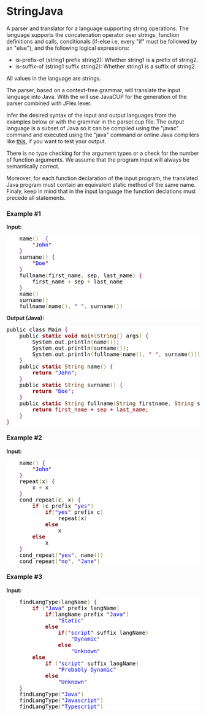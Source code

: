# StringJava

<p>A parser and translator for a language supporting string operations. The language supports the concatenation operator over strings, function definitions and calls, conditionals (if-else i.e, every "if" must be followed by an "else"), and the following logical expressions:</p>
<ul>
<li>is-prefix-of (string1 prefix string2): Whether string1 is a prefix of string2.</li>
<li>is-suffix-of (string1 suffix string2): Whether string1 is a suffix of string2.</li>
</ul>
<p>All values in the language are strings.</p>
<p>The parser, based on a context-free grammar, will translate the input language into Java. With the will use JavaCUP for the generation of the parser combined with JFlex lexer.</p>
<p>Infer the desired syntax of the input and output languages from the examples below or with the grammar in the parser.cup file. The output language is a subset of Java so it can be compiled using the "javac" command and executed using the "java" command or online Java compilers like <a href="http://repl.it/languages/java">this</a>, if you want to test your output.</p>
<p>There is no type checking for the argument types or a check for the number of function arguments. We assume that the program input will always be semantically correct.</p>
<p> Moreover, for each function declaration of the input program, the translated Java program must contain an equivalent static method of the same name. Finaly, keep in mind that in the input language the function declations must precede all statements.</p>
<h3 id="example-1">Example #1</h3>
<p><strong>Input:</strong></p>

<!--Created using tohtml.com -->
<pre style="color:#000000;background:#ffffff;">    name<span style="color:#808030; ">(</span><span style="color:#808030; ">)</span>  <span style="color:#800080; ">{</span>
        <span style="color:#800000; ">"</span><span style="color:#0000e6; ">John</span><span style="color:#800000; ">"</span>
    <span style="color:#800080; ">}</span>
    surname<span style="color:#808030; ">(</span><span style="color:#808030; ">)</span> <span style="color:#800080; ">{</span>
        <span style="color:#800000; ">"</span><span style="color:#0000e6; ">Doe</span><span style="color:#800000; ">"</span>
    <span style="color:#800080; ">}</span>
    fullname<span style="color:#808030; ">(</span>first_name<span style="color:#808030; ">,</span> sep<span style="color:#808030; ">,</span> last_name<span style="color:#808030; ">)</span> <span style="color:#800080; ">{</span>
        first_name <span style="color:#808030; ">+</span> sep <span style="color:#808030; ">+</span> last_name
    <span style="color:#800080; ">}</span>
    name<span style="color:#808030; ">(</span><span style="color:#808030; ">)</span>
    surname<span style="color:#808030; ">(</span><span style="color:#808030; ">)</span>
    fullname<span style="color:#808030; ">(</span>name<span style="color:#808030; ">(</span><span style="color:#808030; ">)</span><span style="color:#808030; ">,</span> <span style="color:#800000; ">"</span><span style="color:#0000e6; "> </span><span style="color:#800000; ">"</span><span style="color:#808030; ">,</span> surname<span style="color:#808030; ">(</span><span style="color:#808030; ">)</span><span style="color:#808030; ">)</span>
</pre>


<p><strong>Output (Java):</strong></p>
<pre style='color:#000000;background:#ffffff;'>public class Main <span style='color:#800080; '>{</span>
    public <span style='color:#800000; font-weight:bold; '>static</span> <span style='color:#800000; font-weight:bold; '>void</span> <span style='color:#400000; '>main</span><span style='color:#808030; '>(</span><span style='color:#603000; '>String</span><span style='color:#808030; '>[</span><span style='color:#808030; '>]</span> args<span style='color:#808030; '>)</span> <span style='color:#800080; '>{</span>
        System<span style='color:#808030; '>.</span>out<span style='color:#808030; '>.</span>println<span style='color:#808030; '>(</span>name<span style='color:#808030; '>(</span><span style='color:#808030; '>)</span><span style='color:#808030; '>)</span><span style='color:#800080; '>;</span>
        System<span style='color:#808030; '>.</span>out<span style='color:#808030; '>.</span>println<span style='color:#808030; '>(</span>surname<span style='color:#808030; '>(</span><span style='color:#808030; '>)</span><span style='color:#808030; '>)</span><span style='color:#800080; '>;</span>
        System<span style='color:#808030; '>.</span>out<span style='color:#808030; '>.</span>println<span style='color:#808030; '>(</span>fullname<span style='color:#808030; '>(</span>name<span style='color:#808030; '>(</span><span style='color:#808030; '>)</span><span style='color:#808030; '>,</span> <span style='color:#800000; '>"</span><span style='color:#0000e6; '> </span><span style='color:#800000; '>"</span><span style='color:#808030; '>,</span> surname<span style='color:#808030; '>(</span><span style='color:#808030; '>)</span><span style='color:#808030; '>)</span><span style='color:#808030; '>)</span><span style='color:#800080; '>;</span>
    <span style='color:#800080; '>}</span>
    public <span style='color:#800000; font-weight:bold; '>static</span> <span style='color:#603000; '>String</span> name<span style='color:#808030; '>(</span><span style='color:#808030; '>)</span> <span style='color:#800080; '>{</span>
        <span style='color:#800000; font-weight:bold; '>return</span> <span style='color:#800000; '>"</span><span style='color:#0000e6; '>John</span><span style='color:#800000; '>"</span><span style='color:#800080; '>;</span>
    <span style='color:#800080; '>}</span>
    public <span style='color:#800000; font-weight:bold; '>static</span> <span style='color:#603000; '>String</span> surname<span style='color:#808030; '>(</span><span style='color:#808030; '>)</span> <span style='color:#800080; '>{</span>
        <span style='color:#800000; font-weight:bold; '>return</span> <span style='color:#800000; '>"</span><span style='color:#0000e6; '>Doe</span><span style='color:#800000; '>"</span><span style='color:#800080; '>;</span>
    <span style='color:#800080; '>}</span>
    public <span style='color:#800000; font-weight:bold; '>static</span> <span style='color:#603000; '>String</span> fullname<span style='color:#808030; '>(</span><span style='color:#603000; '>String</span> firstname<span style='color:#808030; '>,</span> <span style='color:#603000; '>String</span> sep<span style='color:#808030; '>,</span> <span style='color:#603000; '>String</span> last_name<span style='color:#808030; '>)</span> <span style='color:#800080; '>{</span>
        <span style='color:#800000; font-weight:bold; '>return</span> <span style='color:#800000; '>first_name + sep + last_name;</span>
    <span style='color:#800080; '>}</span>
<span style='color:#800080; '>}</span>
</pre>
<h3 id="example-2">Example #2</h3>
<p><strong>Input:</strong></p>


<pre style="color:#000000;background:#ffffff;">    name<span style="color:#808030; ">(</span><span style="color:#808030; ">)</span> <span style="color:#800080; ">{</span>
        <span style="color:#800000; ">"</span><span style="color:#0000e6; ">John</span><span style="color:#800000; ">"</span>
    <span style="color:#800080; ">}</span>
    repeat<span style="color:#808030; ">(</span>x<span style="color:#808030; ">)</span> <span style="color:#800080; ">{</span>
        x <span style="color:#808030; ">+</span> x
    <span style="color:#800080; ">}</span>
    cond_repeat<span style="color:#808030; ">(</span>c<span style="color:#808030; ">,</span> x<span style="color:#808030; ">)</span> <span style="color:#800080; ">{</span>
        <span style="color:#800000; font-weight:bold; ">if</span> <span style="color:#808030; ">(</span>c prefix <span style="color:#800000; ">"</span><span style="color:#0000e6; ">yes</span><span style="color:#800000; ">"</span><span style="color:#808030; ">)</span>
            <span style="color:#800000; font-weight:bold; ">if</span><span style="color:#808030; ">(</span><span style="color:#800000; ">"</span><span style="color:#0000e6; ">yes</span><span style="color:#800000; ">"</span> prefix c<span style="color:#808030; ">)</span>
                repeat<span style="color:#808030; ">(</span>x<span style="color:#808030; ">)</span>
            <span style="color:#800000; font-weight:bold; ">else</span>
                x
        <span style="color:#800000; font-weight:bold; ">else</span>
            x
    <span style="color:#800080; ">}</span>
    cond_repeat<span style="color:#808030; ">(</span><span style="color:#800000; ">"</span><span style="color:#0000e6; ">yes</span><span style="color:#800000; ">"</span><span style="color:#808030; ">,</span> name<span style="color:#808030; ">(</span><span style="color:#808030; ">)</span><span style="color:#808030; ">)</span>
    cond_repeat<span style="color:#808030; ">(</span><span style="color:#800000; ">"</span><span style="color:#0000e6; ">no</span><span style="color:#800000; ">"</span><span style="color:#808030; ">,</span> <span style="color:#800000; ">"</span><span style="color:#0000e6; ">Jane</span><span style="color:#800000; ">"</span><span style="color:#808030; ">)</span>
</pre>

<h3 id="example-3">Example #3</h3>
<p><strong>Input:</strong></p>


<pre style="color:#000000;background:#ffffff;">    findLangType<span style="color:#808030; ">(</span>langName<span style="color:#808030; ">)</span> <span style="color:#800080; ">{</span>
        <span style="color:#800000; font-weight:bold; ">if</span> <span style="color:#808030; ">(</span><span style="color:#800000; ">"</span><span style="color:#0000e6; ">Java</span><span style="color:#800000; ">"</span> prefix langName<span style="color:#808030; ">)</span>
            <span style="color:#800000; font-weight:bold; ">if</span><span style="color:#808030; ">(</span>langName prefix <span style="color:#800000; ">"</span><span style="color:#0000e6; ">Java</span><span style="color:#800000; ">"</span><span style="color:#808030; ">)</span>
                <span style="color:#800000; ">"</span><span style="color:#0000e6; ">Static</span><span style="color:#800000; ">"</span>
            <span style="color:#800000; font-weight:bold; ">else</span>
                <span style="color:#800000; font-weight:bold; ">if</span><span style="color:#808030; ">(</span><span style="color:#800000; ">"</span><span style="color:#0000e6; ">script</span><span style="color:#800000; ">"</span> suffix langName<span style="color:#808030; ">)</span>
                    <span style="color:#800000; ">"</span><span style="color:#0000e6; ">Dynamic</span><span style="color:#800000; ">"</span>
                <span style="color:#800000; font-weight:bold; ">else</span>
                    <span style="color:#800000; ">"</span><span style="color:#0000e6; ">Unknown</span><span style="color:#800000; ">"</span>
        <span style="color:#800000; font-weight:bold; ">else</span>
            <span style="color:#800000; font-weight:bold; ">if</span> <span style="color:#808030; ">(</span><span style="color:#800000; ">"</span><span style="color:#0000e6; ">script</span><span style="color:#800000; ">"</span> suffix langName<span style="color:#808030; ">)</span>
                <span style="color:#800000; ">"</span><span style="color:#0000e6; ">Probably Dynamic</span><span style="color:#800000; ">"</span>
            <span style="color:#800000; font-weight:bold; ">else</span>
                <span style="color:#800000; ">"</span><span style="color:#0000e6; ">Unknown</span><span style="color:#800000; ">"</span>
    <span style="color:#800080; ">}</span>
    findLangType<span style="color:#808030; ">(</span><span style="color:#800000; ">"</span><span style="color:#0000e6; ">Java</span><span style="color:#800000; ">"</span><span style="color:#808030; ">)</span>
    findLangType<span style="color:#808030; ">(</span><span style="color:#800000; ">"</span><span style="color:#0000e6; ">Javascript</span><span style="color:#800000; ">"</span><span style="color:#808030; ">)</span>
    findLangType<span style="color:#808030; ">(</span><span style="color:#800000; ">"</span><span style="color:#0000e6; ">Typescript</span><span style="color:#800000; ">"</span><span style="color:#808030; ">)</span>
</pre>
